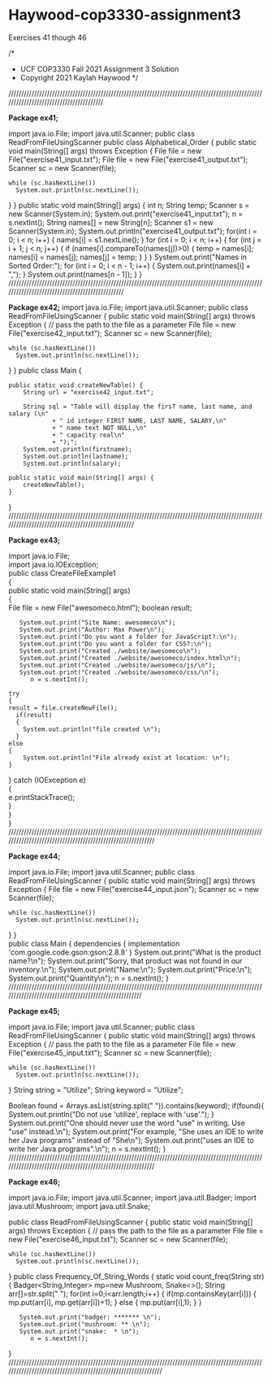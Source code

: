 # Haywood-cop3330-assignment3
 Exercises 41 though 46
 
/*
 *  UCF COP3330 Fall 2021 Assignment 3 Solution
 *  Copyright 2021 Kaylah Haywood
 */
 
 ////////////////////////////////////////////////////////////////////////////////////////////////////////////////////////////////////////
 
**Package ex41;**

import java.io.File;
import java.util.Scanner;
public class ReadFromFileUsingScanner
public class Alphabetical_Order
{
    public static void main(String[] args) throws Exception
  {
    File file = new File("exercise41_input.txt");
    File file = new File("exercise41_output.txt");
    Scanner sc = new Scanner(file);
    
    while (sc.hasNextLine())
      System.out.println(sc.nextLine());
  }
}
    public static void main(String[] args) 
    {
        int n;
        String temp;
        Scanner s = new Scanner(System.in);
        System.out.print("exercise41_input.txt");
        n = s.nextInt();
        String names[] = new String[n];
        Scanner s1 = new Scanner(System.in);
        System.out.println("exercise41_output.txt");
        for(int i = 0; i < n; i++)
        {
            names[i] = s1.nextLine();
        }
        for (int i = 0; i < n; i++)
        {
            for (int j = i + 1; j < n; j++) 
            {
                if (names[i].compareTo(names[j])>0) 
                {
                    temp = names[i];
                    names[i] = names[j];
                    names[j] = temp;
                }
            }
        }
        System.out.print("Names in Sorted Order:");
        for (int i = 0; i < n - 1; i++) 
        {
            System.out.print(names[i] + ",");
        }
        System.out.print(names[n - 1]);
    }
}
////////////////////////////////////////////////////////////////////////////////////////////////////////////////////////////////////////////////

**Package ex42;**
import java.io.File;
import java.util.Scanner;
public class ReadFromFileUsingScanner
{
  public static void main(String[] args) throws Exception
  {
    // pass the path to the file as a parameter
    File file = new File("exercise42_input.txt");
    Scanner sc = new Scanner(file);
 
    while (sc.hasNextLine())
      System.out.println(sc.nextLine());
  }
}
    public class Main {

    public static void createNewTable() {
        String url = "exercise42_input.txt";
        
        String sql = "Table will display the firsT name, last name, and salary (\n"
                + "	id integer FIRST NAME, LAST NAME, SALARY,\n"
                + "	name text NOT NULL,\n"
                + "	capacity real\n"
                + ");";
        System.out.println(firstname);
        System.out.println(lastname);
        System.out.println(salary);
        
    public static void main(String[] args) {
        createNewTable();
    }

}
////////////////////////////////////////////////////////////////////////////////////////////////////////////////////////////////////////////////////

**Package ex43;**
  
import java.io.File;  
import java.io.IOException;  
public class CreateFileExample1   
{  
  public static void main(String[] args)   
  {     
    File file = new File("awesomeco.html");
    boolean result;  
    
       System.out.print("Site Name: awesomeco\n");
       System.out.print("Author: Max Power\n");
       System.out.print("Do you want a folder for JavaScript?:\n");
       System.out.print("Do you want a folder for CSS?:\n");
       System.out.print("Created ./website/awesomeco\n");
       System.out.print("Created ./website/awesomeco/index.html\n");
       System.out.print("Created ./website/awesomeco/js/\n");
       System.out.print("Created ./website/awesomeco/css/\n");
          n = s.nextInt();
          
    try   
    {  
    result = file.createNewFile(); 
      if(result)     
      {  
        System.out.println("file created \n");
      }  
    else  
    { 
        System.out.println("File already exist at location: \n");  
    }  
  } 
 catch (IOException e)   
 {  
   e.printStackTrace();    
   }         
 }  
}  
////////////////////////////////////////////////////////////////////////////////////////////////////////////////////////////////////////////////////////////

**Package ex44;**

import java.io.File;
import java.util.Scanner;
public class ReadFromFileUsingScanner
{
  public static void main(String[] args) throws Exception
  {
    File file = new File("exercise44_input.json");
    Scanner sc = new Scanner(file);
 
    while (sc.hasNextLine())
      System.out.println(sc.nextLine());
  }
}  
public class Main {
  dependencies {
      implementation 'com.google.code.gson:gson:2.8.8'
  }
       System.out.print("What is the product name?\n");
       System.out.print("Sorry, that product was not found in our inventory.\n");
       System.out.print("Name:\n");
       System.out.print("Price:\n");
       System.out.print("Quantity\n");
          n = s.nextInt();
}
///////////////////////////////////////////////////////////////////////////////////////////////////////////////////////////////////////////////////////

**Package ex45;**

import java.io.File;
import java.util.Scanner;
public class ReadFromFileUsingScanner
{
  public static void main(String[] args) throws Exception
  {
    // pass the path to the file as a parameter
    File file = new File("exercise45_input.txt");
    Scanner sc = new Scanner(file);
 
    while (sc.hasNextLine())
      System.out.println(sc.nextLine());
  }
  String string = "Utilize";
  String keyword = "Utilize";

  Boolean found = Arrays.asList(string.split(" ")).contains(keyword);
  if(found){
      System.out.println("Do not use 'utilize', replace with 'use'.");
  }
      System.out.print("One should never use the word "use" in writing. Use "use" instead.\n");
      System.out.print("For example, "She uses an IDE to write her Java programs" instead of "She\n");
      System.out.print("uses an IDE to write her Java programs".\n");
          n = s.nextInt();
}
////////////////////////////////////////////////////////////////////////////////////////////////////////////////////////////////////////////////////////////

**Package ex46;**

import java.io.File;
import java.util.Scanner;
import java.util.Badger;
import java.util.Mushroom;
import java.util.Snake;

public class ReadFromFileUsingScanner
{
  public static void main(String[] args) throws Exception
  {
    // pass the path to the file as a parameter
    File file = new File("exercise46_input.txt");
    Scanner sc = new Scanner(file);
 
    while (sc.hasNextLine())
      System.out.println(sc.nextLine());
  }
  public class Frequency_Of_String_Words 
  {
        static void count_freq(String str)
        {
        Badger<String,Integer> mp=new Mushroom, Snake<>();
        String arr[]=str.split(" ");
               for(int i=0;i<arr.length;i++)
               {
                  if(mp.containsKey(arr[i]))
                  {
                     mp.put(arr[i], mp.get(arr[i])+1);
                  }
               else
                  {
                     mp.put(arr[i],1);
                  }
               }
               
       System.out.print("badger: ******* \n");
       System.out.print("mushroom: ** \n");
       System.out.print("snake:  * \n");
          n = s.nextInt();
}
///////////////////////////////////////////////////////////////////////////////////////////////////////////////////////////////////////////////////////////////
